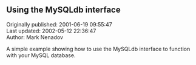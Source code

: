 ## Using the MySQLdb interface  
Originally published: 2001-06-19 09:55:47  
Last updated: 2002-05-12 22:36:47  
Author: Mark Nenadov  
  
A simple example showing how to use the MySQLdb interface to function with your MySQL database.